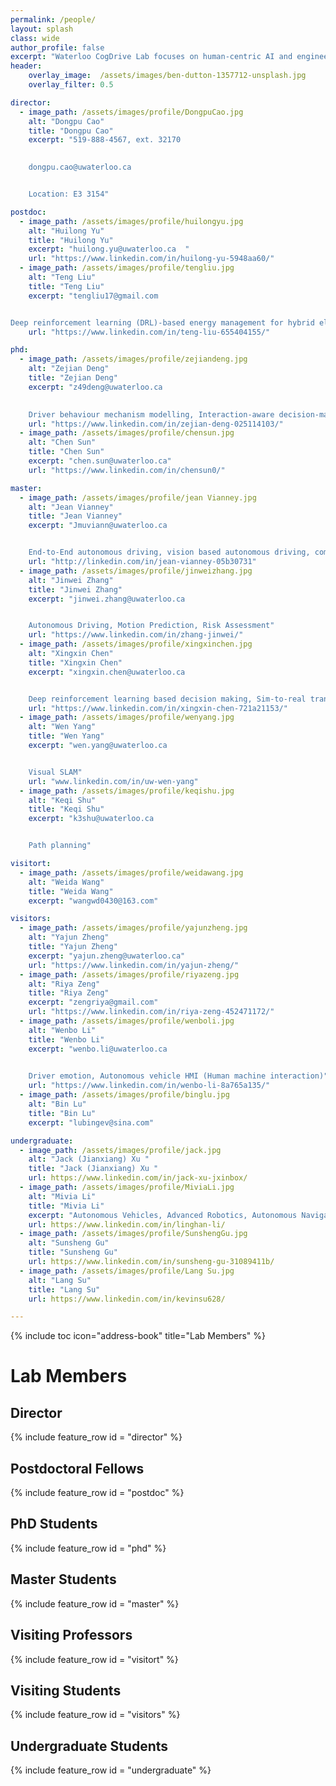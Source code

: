 ```yaml
---
permalink: /people/
layout: splash
class: wide
author_profile: false
excerpt: "Waterloo CogDrive Lab focuses on human-centric AI and engineering research in cognitive autonomous driving."
header:
    overlay_image:  /assets/images/ben-dutton-1357712-unsplash.jpg
    overlay_filter: 0.5

director:
  - image_path: /assets/images/profile/DongpuCao.jpg
    alt: "Dongpu Cao"
    title: "Dongpu Cao"
    excerpt: "519-888-4567, ext. 32170  
    

    dongpu.cao@uwaterloo.ca  


    Location: E3 3154"

postdoc:
  - image_path: /assets/images/profile/huilongyu.jpg
    alt: "Huilong Yu"
    title: "Huilong Yu"
    excerpt: "huilong.yu@uwaterloo.ca  "
    url: "https://www.linkedin.com/in/huilong-yu-5948aa60/"
  - image_path: /assets/images/profile/tengliu.jpg
    alt: "Teng Liu"
    title: "Teng Liu"
    excerpt: "tengliu17@gmail.com  


Deep reinforcement learning (DRL)-based energy management for hybrid electric vehicles, DRL-based decision making for autonomous vehicles, and CPSS-based parallel driving."
    url: "https://www.linkedin.com/in/teng-liu-655404155/"

phd:
  - image_path: /assets/images/profile/zejiandeng.jpg
    alt: "Zejian Deng"
    title: "Zejian Deng"
    excerpt: "z49deng@uwaterloo.ca  
    

    Driver behaviour mechanism modelling, Interaction-aware decision-making of autonomous driving"
    url: "https://www.linkedin.com/in/zejian-deng-025114103/"
  - image_path: /assets/images/profile/chensun.jpg
    alt: "Chen Sun"
    title: "Chen Sun"
    excerpt: "chen.sun@uwaterloo.ca"
    url: "https://www.linkedin.com/in/chensun0/"

master:
  - image_path: /assets/images/profile/jean Vianney.jpg
    alt: "Jean Vianney"
    title: "Jean Vianney"
    excerpt: "Jmuviann@uwaterloo.ca  


    End-to-End autonomous driving, vision based autonomous driving, computer vision, perception and prediction, Sensor fusion, Machine Learning and geospatial data engineering"
    url: "http://linkedin.com/in/jean-vianney-05b30731"
  - image_path: /assets/images/profile/jinweizhang.jpg
    alt: "Jinwei Zhang"
    title: "Jinwei Zhang"
    excerpt: "jinwei.zhang@uwaterloo.ca   


    Autonomous Driving, Motion Prediction, Risk Assessment"
    url: "https://www.linkedin.com/in/zhang-jinwei/"
  - image_path: /assets/images/profile/xingxinchen.jpg
    alt: "Xingxin Chen"
    title: "Xingxin Chen"
    excerpt: "xingxin.chen@uwaterloo.ca   


    Deep reinforcement learning based decision making, Sim-to-real transfer learning"
    url: "https://www.linkedin.com/in/xingxin-chen-721a21153/"
  - image_path: /assets/images/profile/wenyang.jpg
    alt: "Wen Yang"
    title: "Wen Yang"
    excerpt: "wen.yang@uwaterloo.ca  


    Visual SLAM"
    url: "www.linkedin.com/in/uw-wen-yang"
  - image_path: /assets/images/profile/keqishu.jpg
    alt: "Keqi Shu"
    title: "Keqi Shu"
    excerpt: "k3shu@uwaterloo.ca  


    Path planning"

visitort:
  - image_path: /assets/images/profile/weidawang.jpg
    alt: "Weida Wang"
    title: "Weida Wang"
    excerpt: "wangwd0430@163.com"

visitors:
  - image_path: /assets/images/profile/yajunzheng.jpg
    alt: "Yajun Zheng"
    title: "Yajun Zheng"
    excerpt: "yajun.zheng@uwaterloo.ca"
    url: "https://www.linkedin.com/in/yajun-zheng/"
  - image_path: /assets/images/profile/riyazeng.jpg
    alt: "Riya Zeng"
    title: "Riya Zeng"
    excerpt: "zengriya@gmail.com"
    url: "https://www.linkedin.com/in/riya-zeng-452471172/" 
  - image_path: /assets/images/profile/wenboli.jpg
    alt: "Wenbo Li"
    title: "Wenbo Li"
    excerpt: "wenbo.li@uwaterloo.ca  
    

    Driver emotion, Autonomous vehicle HMI (Human machine interaction)"
    url: "https://www.linkedin.com/in/wenbo-li-8a765a135/"
  - image_path: /assets/images/profile/binglu.jpg
    alt: "Bin Lu"
    title: "Bin Lu"
    excerpt: "lubingev@sina.com"

undergraduate:
  - image_path: /assets/images/profile/jack.jpg
    alt: "Jack (Jianxiang) Xu "
    title: "Jack (Jianxiang) Xu "
    url: https://www.linkedin.com/in/jack-xu-jxinbox/
  - image_path: /assets/images/profile/MiviaLi.jpg
    alt: "Mivia Li"
    title: "Mivia Li"
    excerpt: "Autonomous Vehicles, Advanced Robotics, Autonomous Navigation, Automotive Design Modeling"
    url: https://www.linkedin.com/in/linghan-li/
  - image_path: /assets/images/profile/SunshengGu.jpg
    alt: "Sunsheng Gu"
    title: "Sunsheng Gu"
    url: https://www.linkedin.com/in/sunsheng-gu-31089411b/
  - image_path: /assets/images/profile/Lang Su.jpg
    alt: "Lang Su"
    title: "Lang Su"
    url: https://www.linkedin.com/in/kevinsu628/

---
```


{% include toc icon="address-book" title="Lab Members" %}

# Lab Members

## Director 
{% include feature_row id = "director" %}

## Postdoctoral Fellows
{% include feature_row id = "postdoc" %}

## PhD Students
{% include feature_row id = "phd" %}

## Master Students
{% include feature_row id = "master" %}

## Visiting Professors
{% include feature_row id = "visitort" %}

## Visiting Students
{% include feature_row id = "visitors" %}

## Undergraduate Students
{% include feature_row id = "undergraduate" %}
